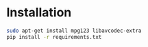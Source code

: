 # Installation
```bash
sudo apt-get install mpg123 libavcodec-extra
pip install -r requirements.txt
```
